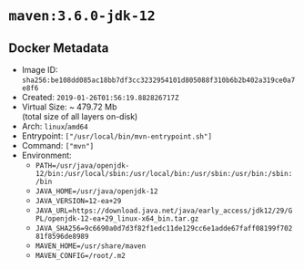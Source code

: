 # `maven:3.6.0-jdk-12`

## Docker Metadata

- Image ID: `sha256:be108dd085ac18bb7df3cc3232954101d805088f310b6b2b402a319ce0a7e8f6`
- Created: `2019-01-26T01:56:19.882826717Z`
- Virtual Size: ~ 479.72 Mb  
  (total size of all layers on-disk)
- Arch: `linux`/`amd64`
- Entrypoint: `["/usr/local/bin/mvn-entrypoint.sh"]`
- Command: `["mvn"]`
- Environment:
  - `PATH=/usr/java/openjdk-12/bin:/usr/local/sbin:/usr/local/bin:/usr/sbin:/usr/bin:/sbin:/bin`
  - `JAVA_HOME=/usr/java/openjdk-12`
  - `JAVA_VERSION=12-ea+29`
  - `JAVA_URL=https://download.java.net/java/early_access/jdk12/29/GPL/openjdk-12-ea+29_linux-x64_bin.tar.gz`
  - `JAVA_SHA256=9c6690a0d7d3f82f1edc11de129cc6e1adde67faff08199f70281f8596de8989`
  - `MAVEN_HOME=/usr/share/maven`
  - `MAVEN_CONFIG=/root/.m2`
